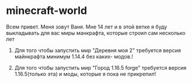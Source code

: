 # minecraft-world
Всем привет. Меня зовут Ваня. Мне 14 лет и в этой ветке я буду выкладывать для вас миры манкрафта, которые строил сам несколько лет

1) Для того чтобы запустить мир "Деревня моя 2" требуется версия майнкрафта минимум 1.14.4 без каких- модов.!

2) Для того чтобы запустить мир "Город 1.16.5 forge" требуется версия 1.16.5(только эта) и моды, которые я пока не прикрепил!
